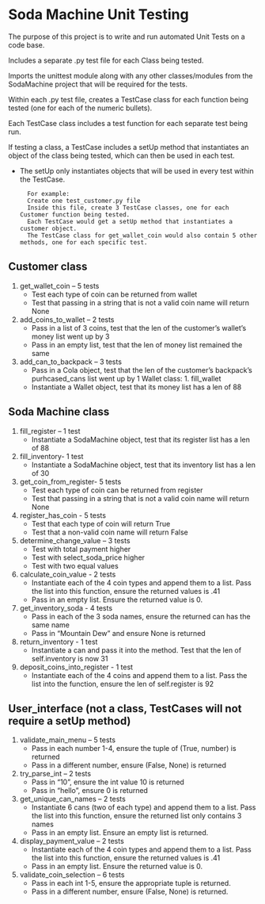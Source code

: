 # Soda Machine Unit Testing

The purpose of this project is to write and run automated Unit Tests on a code base.

Includes a separate .py test file for each Class being tested.

Imports the unittest module along with any other classes/modules from the SodaMachine project that will be required for the tests.

Within each .py test file, creates a TestCase class for each function being tested (one for each of the numeric bullets).

Each TestCase class includes a test function for each separate test being run.

If testing a class, a TestCase includes a setUp method that instantiates an object of the class being tested, which can then be used in each test.

- The setUp only instantiates objects that will be used in every test within the TestCase.

        For example:
        Create one test_customer.py file
        Inside this file, create 3 TestCase classes, one for each Customer function being tested.
        Each TestCase would get a setUp method that instantiates a customer object.
        The TestCase class for get_wallet_coin would also contain 5 other methods, one for each specific test.

## Customer class

1. get_wallet_coin – 5 tests
    - Test each type of coin can be returned from wallet
    - Test that passing in a string that is not a valid coin name will return None
2. add_coins_to_wallet – 2 tests
    - Pass in a list of 3 coins, test that the len of the customer’s wallet’s money list went up by 3
    - Pass in an empty list, test that the len of money list remained the same
3. add_can_to_backpack – 3 tests
    - Pass in a Cola object, test that the len of the customer’s backpack’s purhcased_cans list went up by 1 Wallet class: 1. fill_wallet
    - Instantiate a Wallet object, test that its money list has a len of 88

## Soda Machine class

1. fill_register – 1 test
    - Instantiate a SodaMachine object, test that its register list has a len of 88
2. fill_inventory- 1 test
    - Instantiate a SodaMachine object, test that its inventory list has a len of 30
3. get_coin_from_register- 5 tests
    - Test each type of coin can be returned from register
    - Test that passing in a string that is not a valid coin name will return None
4. register_has_coin - 5 tests
    - Test that each type of coin will return True
    - Test that a non-valid coin name will return False
5. determine_change_value – 3 tests
    - Test with total payment higher
    - Test with select_soda_price higher
    - Test with two equal values
6. calculate_coin_value - 2 tests
    - Instantiate each of the 4 coin types and append them to a list. Pass the list into this function, ensure the returned values is .41
    - Pass in an empty list. Ensure the returned value is 0.
7. get_inventory_soda - 4 tests
    - Pass in each of the 3 soda names, ensure the returned can has the same name
    - Pass in “Mountain Dew” and ensure None is returned
8. return_inventory - 1 test
    - Instantiate a can and pass it into the method. Test that the len of self.inventory is now 31
9. deposit_coins_into_register - 1 test
    - Instantiate each of the 4 coins and append them to a list. Pass the list into the function, ensure the len of self.register is 92

## User_interface  (not a class, TestCases will not require a setUp method)

1. validate_main_menu – 5 tests
    - Pass in each number 1-4, ensure the tuple of (True, number) is returned
    - Pass in a different number, ensure (False, None) is returned
2. try_parse_int – 2 tests
    - Pass in “10”, ensure the int value 10 is returned
    - Pass in “hello”, ensure 0 is returned
3. get_unique_can_names – 2 tests
    - Instantiate 6 cans (two of each type) and append them to a list. Pass the list into this function, ensure the returned list only contains 3 names
    - Pass in an empty list. Ensure an empty list is returned.
4. display_payment_value – 2 tests
    - Instantiate each of the 4 coin types and append them to a list. Pass the list into this function, ensure the returned values is .41
    - Pass in an empty list. Ensure the returned value is 0.
5. validate_coin_selection – 6 tests
    - Pass in each int 1-5, ensure the appropriate tuple is returned.
    - Pass in a different number, ensure (False, None) is returned.
